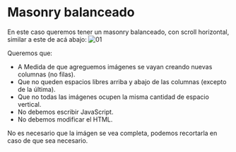 # Masonry balanceado

En este caso queremos tener un masonry balanceado, con scroll horizontal, similar a este de acá abajo:
![01](./screesnhot.jpg)

Queremos que:
* A Medida de que agreguemos imágenes se vayan creando nuevas columnas (no filas).
* Que no queden espacios libres arriba y abajo de las columnas (excepto de la última).
* Que no todas las imágenes ocupen la misma cantidad de espacio vertical.
* No debemos escribir JavaScript.
* No debemos modificar el HTML.

No es necesario que la imágen se vea completa, podemos recortarla en caso de que sea necesario.